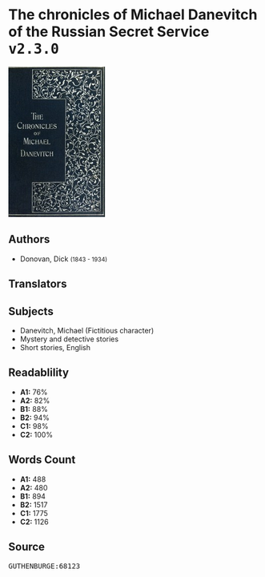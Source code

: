 # The chronicles of Michael Danevitch of the Russian Secret Service <kbd>v2.3.0</kbd>

![](./cover.medium.jpg "")

## Authors


 - Donovan, Dick <small>(1843 - 1934)</small>

## Translators



## Subjects


 - Danevitch, Michael (Fictitious character)
 - Mystery and detective stories
 - Short stories, English

## Readablility


 - **A1:** 76%
 - **A2:** 82%
 - **B1:** 88%
 - **B2:** 94%
 - **C1:** 98%
 - **C2:** 100%

## Words Count


 - **A1:** 488
 - **A2:** 480
 - **B1:** 894
 - **B2:** 1517
 - **C1:** 1775
 - **C2:** 1126

## Source


<kbd>GUTHENBURGE:68123</kbd>
